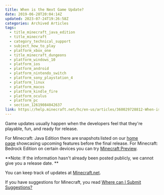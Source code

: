 ```yaml
---
title: When is the Next Game Update?
date: 2019-06-28T20:04:14Z
updated: 2023-07-24T19:26:58Z
categories: Archived Articles
tags:
  - title_minecraft_java_edition
  - title_minecraft
  - category_technical_support
  - subject_how_to_play
  - platform_xbox_one
  - title_minecraft_dungeons
  - platform_windows_10
  - platform_ios
  - platform_android
  - platform_nintendo_switch
  - platform_sony_playstation_4
  - platform_linux
  - platform_macos
  - platform_kindle_fire
  - platform_oculus
  - platform_pc
  - section_12619084042637
link: https://help.minecraft.net/hc/en-us/articles/360029728812-When-is-the-Next-Game-Update-
---
```


Game updates usually happen when the developers feel that they're playable, fun, and ready for release. 

For Minecraft: Java Edition there are snapshots listed on our [home page](https://www.minecraft.net/en-us) showcasing upcoming features before the final release. For Minecraft: Bedrock Edition on certain devices you can try [Minecraft Preview](https://minecrafthelp.zendesk.com/hc/en-us/articles/4423653831821).  

**Note: If the information hasn't already been posted publicly, we cannot give you a release date. **

You can keep track of updates at [Minecraft.net](https://www.minecraft.net/en-us/store/minecraft-java-edition). 

If you have suggestions for Minecraft, you read [Where can I Submit Suggestions?](../Community-Guides/Feedback-and-Fan-Mail.md)
